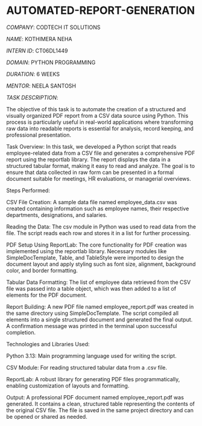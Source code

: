 # AUTOMATED-REPORT-GENERATION

*COMPANY*: CODTECH IT SOLUTIONS

*NAME*: KOTHIMERA NEHA

*INTERN ID*: CT06DL1449

*DOMAIN*: PYTHON PROGRAMMING

*DURATION*: 6 WEEKS

*MENTOR*: NEELA SANTOSH

*TASK DESCRIPTION*: 

The objective of this task is to automate the creation of a structured and visually organized PDF report from a CSV data source using Python. This process is particularly useful in real-world applications where transforming raw data into readable reports is essential for analysis, record keeping, and professional presentation.

Task Overview:
In this task, we developed a Python script that reads employee-related data from a CSV file and generates a comprehensive PDF report using the reportlab library. The report displays the data in a structured tabular format, making it easy to read and analyze. The goal is to ensure that data collected in raw form can be presented in a formal document suitable for meetings, HR evaluations, or managerial overviews.

Steps Performed:

CSV File Creation:
A sample data file named employee_data.csv was created containing information such as employee names, their respective departments, designations, and salaries.

Reading the Data:
The csv module in Python was used to read data from the file. The script reads each row and stores it in a list for further processing.

PDF Setup Using ReportLab:
The core functionality for PDF creation was implemented using the reportlab library. Necessary modules like SimpleDocTemplate, Table, and TableStyle were imported to design the document layout and apply styling such as font size, alignment, background color, and border formatting.

Tabular Data Formatting:
The list of employee data retrieved from the CSV file was passed into a table object, which was then added to a list of elements for the PDF document.

Report Building:
A new PDF file named employee_report.pdf was created in the same directory using SimpleDocTemplate. The script compiled all elements into a single structured document and generated the final output. A confirmation message was printed in the terminal upon successful completion.

Technologies and Libraries Used:

Python 3.13: Main programming language used for writing the script.

CSV Module: For reading structured tabular data from a .csv file.

ReportLab: A robust library for generating PDF files programmatically, enabling customization of layouts and formatting.


Output:
A professional PDF document named employee_report.pdf was generated. It contains a clean, structured table representing the contents of the original CSV file. The file is saved in the same project directory and can be opened or shared as needed.
